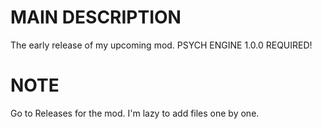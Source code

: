 # MAIN DESCRIPTION
The early release of my upcoming mod. PSYCH ENGINE 1.0.0 REQUIRED!
# NOTE
Go to Releases for the mod. I'm lazy to add files one by one.
